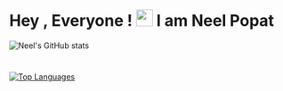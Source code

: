 
# Hey , Everyone !  <img src="https://raw.githubusercontent.com/MartinHeinz/MartinHeinz/master/wave.gif" width="30px"> I am Neel Popat



![Neel's GitHub stats](https://github-readme-stats.vercel.app/api?username=neelpopat242&show_icons=true&theme=radical)
#

[![Top Languages](https://github-readme-stats.vercel.app/api/top-langs/?username=neelpopat242)](https://github.com/anuraghazra/github-readme-stats)




